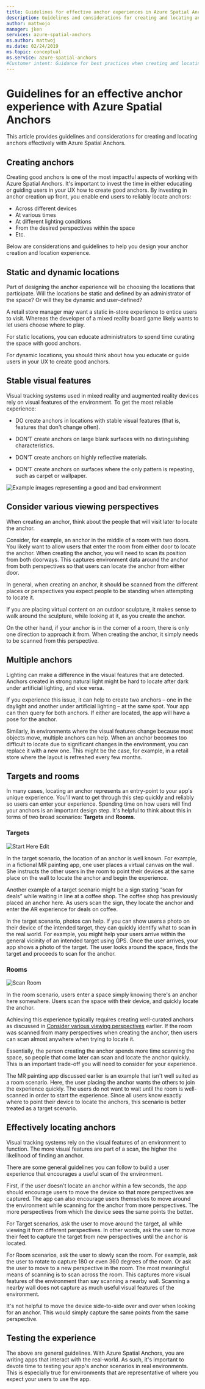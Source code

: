 ```yaml
---
title: Guidelines for effective anchor experiences in Azure Spatial Anchors | Microsoft Docs
description: Guidelines and considerations for creating and locating anchors effectively with Azure Spatial Anchors.
author: mattwojo
manager: jken
services: azure-spatial-anchors
ms.author: mattwoj
ms.date: 02/24/2019
ms.topic: conceptual
ms.service: azure-spatial-anchors
#Customer intent: Guidance for best practices when creating and locating Azure Spatial Anchors targeting mixed reality developers.
---
```


# Guidelines for an effective anchor experience with Azure Spatial Anchors

This article provides guidelines and considerations for creating and locating anchors effectively with Azure Spatial Anchors.

## Creating anchors

Creating good anchors is one of the most impactful aspects of working with Azure Spatial Anchors. It's important to invest the time in either educating or guiding users in your UX how to create good anchors. By investing in anchor creation up front, you enable end users to reliably locate anchors:

- Across different devices
- At various times
- At different lighting conditions
- From the desired perspectives within the space
- Etc.

Below are considerations and guidelines to help you design your anchor creation and location experience.

## Static and dynamic locations

Part of designing the anchor experience will be choosing the locations that participate. Will the locations be static and defined by an administrator of the space? Or will they be dynamic and user-defined?

A retail store manager may want a static in-store experience to entice users to visit. Whereas the developer of a mixed reality board game likely wants to let users choose where to play.

For static locations, you can educate administrators to spend time curating the space with good anchors.

For dynamic locations, you should think about how you educate or guide users in your UX to create good anchors.

## Stable visual features

Visual tracking systems used in mixed reality and augmented reality devices rely on visual features of the environment. To get the most reliable experience:  

- DO create anchors in locations with stable visual features (that is, features that don't change often).

- DON'T create anchors on large blank surfaces with no distinguishing characteristics.

- DON'T create anchors on highly reflective materials.

- DON'T create anchors on surfaces where the only pattern is repeating, such as carpet or wallpaper.

![Example images representing a good and bad environment](./media/stable-visual.png)

## Consider various viewing perspectives

When creating an anchor, think about the people that will visit later to locate the anchor.

Consider, for example, an anchor in the middle of a room with two doors. You likely want to allow users that enter the room from either door to locate the anchor. When creating the anchor, you will need to scan its position from both doorways. This captures environment data around the anchor from both perspectives so that users can locate the anchor from either door.

In general, when creating an anchor, it should be scanned from the different places or perspectives you expect people to be standing when attempting to locate it.  

If you are placing virtual content on an outdoor sculpture, it makes sense to walk around the sculpture, while looking at it, as you create the anchor.  

On the other hand, if your anchor is in the corner of a room, there is only one direction to approach it from. When creating the anchor, it simply needs to be scanned from this perspective.

## Multiple anchors

Lighting can make a difference in the visual features that are detected. Anchors created in strong natural light might be hard to locate after dark under artificial lighting, and vice versa.  

If you experience this issue, it can help to create two anchors – one in the daylight and another under artificial lighting – at the same spot. Your app can then query for both anchors. If either are located, the app will have a pose for the anchor. 

Similarly, in environments where the visual features change because most objects move, multiple anchors can help. When an anchor becomes too difficult to locate due to significant changes in the environment, you can replace it with a new one. This might be the case, for example, in a retail store where the layout is refreshed every few months.

## Targets and rooms

In many cases, locating an anchor represents an entry-point to your app's unique experience. You'll want to get through this step quickly and reliably so users can enter your experience. Spending time on how users will find your anchors is an important design step. It's helpful to think about this in terms of two broad scenarios: **Targets** and **Rooms**.

### Targets

![Start Here Edit](./media/start-here-edit.png)

In the target scenario, the location of an anchor is well known. For example, in a fictional MR painting app, one user places a virtual canvas on the wall. She instructs the other users in the room to point their devices at the same place on the wall to locate the anchor and begin the experience.  

Another example of a target scenario might be a sign stating “scan for deals” while waiting in line at a coffee shop. The coffee shop has previously placed an anchor here. As users scan the sign, they locate the anchor and enter the AR experience for deals on coffee.

In the target scenario, photos can help. If you can show users a photo on their device of the intended target, they can quickly identify what to scan in the real world. For example, you might help your users arrive within the general vicinity of an intended target using GPS. Once the user arrives, your app shows a photo of the target. The user looks around the space, finds the target and proceeds to scan for the anchor.

### Rooms

![Scan Room](./media/scan-room.png)

In the room scenario, users enter a space simply knowing there's an anchor here somewhere. Users scan the space with their device, and quickly locate the anchor.

Achieving this experience typically requires creating well-curated anchors as discussed in [Consider various viewing perspectives](#consider-various-viewing-perspectives) earlier. If the room was scanned from many perspectives when creating the anchor, then users can scan almost anywhere when trying to locate it.

Essentially, the person creating the anchor spends more time scanning the space, so people that come later can scan and locate the anchor quickly. This is an important trade-off you will need to consider for your experience.

The MR painting app discussed earlier is an example that isn't well suited as a room scenario. Here, the user placing the anchor wants the others to join the experience quickly. The users do not want to wait until the room is well-scanned in order to start the experience. Since all users know exactly where to point their device to locate the anchors, this scenario is better treated as a target scenario.

## Effectively locating anchors

Visual tracking systems rely on the visual features of an environment to function. The more visual features are part of a scan, the higher the likelihood of finding an anchor.

There are some general guidelines you can follow to build a user experience that encourages a useful scan of the environment.

First, if the user doesn't locate an anchor within a few seconds, the app should encourage users to move the device so that more perspectives are captured.  The app can also encourage users themselves to move around the environment while scanning for the anchor from more perspectives. The more perspectives from which the device sees the same points the better.

For Target scenarios, ask the user to move around the target, all while viewing it from different perspectives. In other words, ask the user to move their feet to capture the target from new perspectives until the anchor is located.

For Room scenarios, ask the user to slowly scan the room. For example, ask the user to rotate to capture 180 or even 360 degrees of the room. Or ask the user to move to a new perspective in the room. The most meaningful means of scanning is to scan across the room. This captures more visual features of the environment than say scanning a nearby wall. Scanning a nearby wall does not capture as much useful visual features of the environment.

It's not helpful to move the device side-to-side over and over when looking for an anchor. This would simply capture the same points from the same perspective.

## Testing the experience

The above are general guidelines. With Azure Spatial Anchors, you are writing apps that interact with the real-world. As such, it's important to devote time to testing your app's anchor scenarios in real environments. This is especially true for environments that are representative of where you expect your users to use the app.